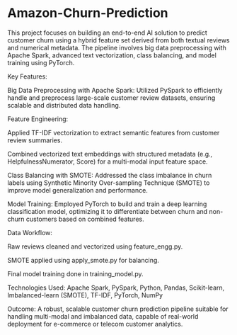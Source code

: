 # Amazon-Churn-Prediction
This project focuses on building an end-to-end AI solution to predict customer churn using a hybrid feature set derived from both textual reviews and numerical metadata. The pipeline involves big data preprocessing with Apache Spark, advanced text vectorization, class balancing, and model training using PyTorch.

Key Features:

Big Data Preprocessing with Apache Spark:
Utilized PySpark to efficiently handle and preprocess large-scale customer review datasets, ensuring scalable and distributed data handling.

Feature Engineering:

Applied TF-IDF vectorization to extract semantic features from customer review summaries.

Combined vectorized text embeddings with structured metadata (e.g., HelpfulnessNumerator, Score) for a multi-modal input feature space.

Class Balancing with SMOTE:
Addressed the class imbalance in churn labels using Synthetic Minority Over-sampling Technique (SMOTE) to improve model generalization and performance.

Model Training:
Employed PyTorch to build and train a deep learning classification model, optimizing it to differentiate between churn and non-churn customers based on combined features.

Data Workflow:

Raw reviews cleaned and vectorized using feature_engg.py.

SMOTE applied using apply_smote.py for balancing.

Final model training done in training_model.py.

Technologies Used:
Apache Spark, PySpark, Python, Pandas, Scikit-learn, Imbalanced-learn (SMOTE), TF-IDF, PyTorch, NumPy

Outcome:
A robust, scalable customer churn prediction pipeline suitable for handling multi-modal and imbalanced data, capable of real-world deployment for e-commerce or telecom customer analytics.

